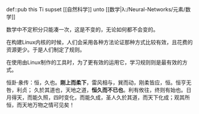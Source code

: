 def::pub this Ti supset [[自然科学]] unto [[数学|λ:/Neural-Networks/元素/数学]]

数学中不定积分只能凑一次，这是不变的，无论如何都不会变的。

在构建Linux内核的时候，人们会采用各种方法论证那种方式比较有效，且花费的资源更少。于是人们制定了规则。

在使用由Linux制作的工具时，为了更有效的运用它，学习规则则是最有效的方式。

恒卦·彖传：恒，久也。**刚上而柔下**，雷风相与，巽而动，刚柔皆应，恒。恒亨无咎，利贞； 久於其道也，天地之道，**恒久而不已也**。利有攸往，终则有始也。日月得天，而能久照，四时变化，而能久成，圣人久於其道，而天下化成；观其所恒，而天地万物之情可见矣！